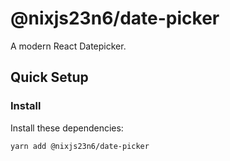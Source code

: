 # @nixjs23n6/date-picker

A modern React Datepicker.

## Quick Setup

### Install

Install these dependencies:

`yarn add @nixjs23n6/date-picker`